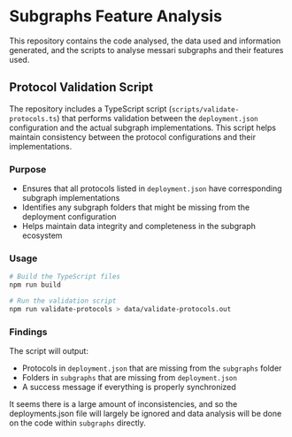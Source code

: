 # Subgraphs Feature Analysis

This repository contains the code analysed, the data used and information generated, and the scripts to analyse messari subgraphs and their features used. 

## Protocol Validation Script

The repository includes a TypeScript script (`scripts/validate-protocols.ts`) that performs validation between the `deployment.json` configuration and the actual subgraph implementations. This script helps maintain consistency between the protocol configurations and their implementations.

### Purpose
- Ensures that all protocols listed in `deployment.json` have corresponding subgraph implementations
- Identifies any subgraph folders that might be missing from the deployment configuration
- Helps maintain data integrity and completeness in the subgraph ecosystem

### Usage
```bash
# Build the TypeScript files
npm run build

# Run the validation script
npm run validate-protocols > data/validate-protocols.out
```

### Findings
The script will output:
- Protocols in `deployment.json` that are missing from the `subgraphs` folder
- Folders in `subgraphs` that are missing from `deployment.json`
- A success message if everything is properly synchronized

It seems there is a large amount of inconsistencies, and so the deployments.json file will largely be ignored and data analysis will be done on the code within `subgraphs` directly. 